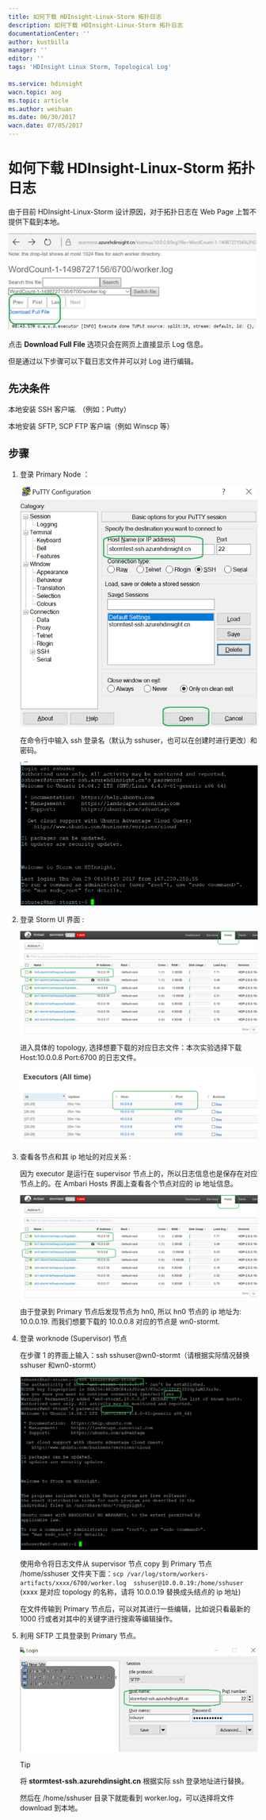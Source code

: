 ```yaml
---
title: 如何下载 HDInsight-Linux-Storm 拓扑日志
description: 如何下载 HDInsight-Linux-Storm 拓扑日志
documentationCenter: ''
author: kustbilla
manager: ''
editor: ''
tags: 'HDInsight Linux Storm, Topological Log'

ms.service: hdinsight
wacn.topic: aog
ms.topic: article
ms.author: weihuan
ms.date: 06/30/2017
wacn.date: 07/05/2017
---
```


# 如何下载 HDInsight-Linux-Storm 拓扑日志

由于目前 HDInsight-Linux-Storm 设计原因，对于拓扑日志在 Web Page 上暂不提供下载到本地。

![web-page](./media/aog-hdinsight-howto-download-linux-storm-log-file/web-page.png)

点击 **Download Full File** 选项只会在网页上直接显示 Log 信息。

但是通过以下步骤可以下载日志文件并可以对 Log 进行编辑。

## 先决条件

本地安装 SSH 客户端. （例如：Putty）

本地安装 SFTP, SCP FTP 客户端（例如 Winscp 等）

## 步骤

1. 登录 Primary Node ：

    ![putty](./media/aog-hdinsight-howto-download-linux-storm-log-file/putty.png)

    在命令行中输入 ssh 登录名（默认为 sshuser，也可以在创建时进行更改）和密码。

    ![ssh](./media/aog-hdinsight-howto-download-linux-storm-log-file/ssh.png)

2.	登录 Storm UI 界面 :

    ![ambari-hosts](./media/aog-hdinsight-howto-download-linux-storm-log-file/ambari-hosts.png)

    进入具体的 topology, 选择想要下载的对应日志文件：本次实验选择下载 Host:10.0.0.8 Port:6700 的日志文件。

    ![executors](./media/aog-hdinsight-howto-download-linux-storm-log-file/executors.png)

3. 查看各节点和其 ip 地址的对应关系 :

    因为 executor 是运行在 supervisor 节点上的，所以日志信息也是保存在对应节点上的。在 Ambari Hosts 界面上查看各个节点对应的 ip 地址信息。

    ![ambari-hosts](./media/aog-hdinsight-howto-download-linux-storm-log-file/ambari-hosts.png)

    由于登录到 Primary 节点后发现节点为 hn0, 所以 hn0 节点的 ip 地址为: 10.0.0.19. 而我们想要下载的 10.0.0.8 对应的节点是 wn0-stormt.

4. 登录 worknode (Supervisor) 节点

    在步骤 1 的界面上输入：ssh sshuser@wn0-stormt（请根据实际情况替换 sshuser 和wn0-stormt）

    ![worknode](./media/aog-hdinsight-howto-download-linux-storm-log-file/worknode.png)

    使用命令将日志文件从 supervisor 节点 copy 到 Primary 节点 /home/sshuser 文件夹下面：`scp /var/log/storm/workers-artifacts/xxxx/6700/worker.log  sshuser@10.0.0.19:/home/sshuser` (xxxx 是对应 topology 的名称，请将 10.0.0.19 替换成头结点的 ip 地址)

    在文件传输到 Primary 节点后，可以对其进行一些编辑，比如说只看最新的 1000 行或者对其中的关键字进行搜索等编辑操作。

5. 利用 SFTP 工具登录到 Primary 节点。

    ![sftp](./media/aog-hdinsight-howto-download-linux-storm-log-file/sftp.png)

    >[!TIP]
    >将 **stormtest-ssh.azurehdinsight.cn** 根据实际 ssh 登录地址进行替换。

    然后在 /home/sshuser 目录下就能看到 worker.log，可以选择将文件 download 到本地。
